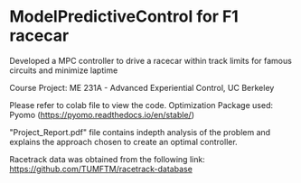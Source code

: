 # ModelPredictiveControl for F1 racecar
Developed a MPC controller to drive a racecar within track limits for famous circuits and minimize laptime

Course Project:
ME 231A - Advanced Experiential Control, UC Berkeley

Please refer to colab file to view the code.
Optimization Package used: Pyomo (https://pyomo.readthedocs.io/en/stable/)

"Project_Report.pdf" file contains indepth analysis of the problem and explains the approach chosen to create an optimal controller.

Racetrack data was obtained from the following link:
https://github.com/TUMFTM/racetrack-database
